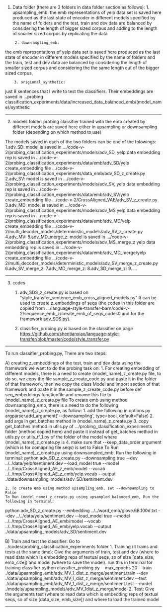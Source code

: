 1. Data folder (there are 3 folders in data folder section as follows):
		1. upsampling_emb:
 the emb representations of yelp data set is saved here produced as the last state of encoder in different models specified by the name of folders and the test, train and dev data are balanced by considering the length of bigger sized corpus and adding to the length of smaller sized corpus by replicating the data

		2. downsampling_emb:
 the emb representations pf yelp data set is saved here produced as the last state of encoder in different models specified by the name of folders and the train, test and dev data are balanced by considering the length of smaller sized corpus and considering the the same length cut of the bigger sized corpus, 

		3. origional_synthetic:
 just 8 sentences that I write to test the classifiers. Their embeddings are saved in ...probing classification_experiments/data/increased_data_balanced_emb/(model_name)/synthetic

----------------------------------------------------------------------------------------------------------------------------------------------------------------------------------------------------
2. models folder:
	probing classifier trained with the emb created by different models are saved here either in upsampling or downsampling folder (depending on which method to use)

The models saved in each of the two folders can be one of the folowings:
	1.adv_SD: 
		model is saved in .../code-v-2/probing_classification_experiments/models/adv_SD,
		yelp data embedding rep is saved in .../code-v-2/probing_classification_experiments/data/emb/adv_SD/yelp
		create_embedding file .../code-v-2/probing_classification_experiments/data_emb/adv_SD_z_create.py
	2.adv_SV: 
		model is saved in .../code-v-2/probing_classification_experiments/models/adv_SV,
		yelp data embedding rep is saved in .../code-v-2/probing_classification_experiments/data/emb/adv_SV/yelp
		create_embedding file .../code-v-2/CrossAligned_VAE/adv_SV_z_create.py
	3.adv_MD: 
		model is saved in .../code-v-2/probing_classification_experiments/models/adv_MS
		yelp data embedding rep is saved in .../code-v-2/probing_classification_experiments/data/emb/adv_MD/yelp
		create_embedding file .../code-v-2/multi_decoder_models/deterministic_models/adv_SV_z_create.py
	4.adv_MV:
	5.adv_MD_merge_z: 
		model is saved in .../code-v-2/probing_classification_experiments/models/adv_MS_merge_z
		yelp data embedding rep is saved in .../code-v-2/probing_classification_experiments/data/emb/adv_MD_merge/yelp
		create_embedding file .../code-v-2/multi_decoder_models/deterministic_models/adv_SV_merge_z_create.py
	6.adv_SV_merge_z: 
	7.adv_MD_merge_z: 
	8.adv_SD_merge_z:
	9. ...

-------------------------------------------------------------------------------------------------------------------------------------------------------------------------------------------

3. codes
	1. adv_SDS_z_create.py is based on "style_transfer_sentence_emb_cross_aligned_models.py"
	It can be used to create z_embeddings of seqs (the codes in this folder are copied from .../language-style-transfer-barn/code-v-2/sequence_emb_z/create_emb_of_seqs_codes0 and for the framework adv_SDS.py).

	2. classifier_probing.py is based on the classifier on page https://github.com/shentianxiao/language-style-transfer/blob/master/code/style_transfer.py

__________________________________________________________________________________________________________________________________________________________________________________________________

To run classifier_probing.py, There are two steps:

A) creating z_embeddings of the test, train and dev data using the framework we want to do the probing task on:
	1. For creating embedding of different models, there is a need to create (model_name)_z_create.py file, to do so, we copy the file sample_z_create_code.py and paste it in the folder of that framework, then we copy  the class Model and import section of that framework  and paste it in the sample_z_create_code.py before def seq_embeddings functionfile and rename this file to (model_name)_z_create.py file
	To create emb using method downsampling_emb, there is a need to do the following (model_name)_z_create.py, as follow:
		1. add the  following in options.py   argparser.add_argument('--downsampling', 
		    type=bool,
		    default=False)
		2. add args in get_batches method in (model_name)_z_create.py
		3. copy  get_batches method in utils.py of .../probing_classification_experiments folder (method copied here) and paste it instead of  get_batches method in utils.py or utils_tf_1.py 			of the folder of the model where (model_name)_z_create.py is
		4. make sure that --keep_data_order argument (which is for comapring file seqs) is set to False
		To Run (model_name)_z_create.py using downsampled_emb, Run the following in terminal:
python adv_SD_z_create.py --downsampling true --dev ../../data/yelp/sentiment.dev  --load_model true --model ../../tmp/CrossAligned_AE_z_emb/model --vocab ../../tmp/CrossAligned_AE_z_emb/yelp.vocab  --output ./data/downsampling_models/adv_SD/sentiment.dev

	
	2. To create emb using method upsampling_emb, set --downsampling to False
	To Run (model_name)_z_create.py using upsampled_balanced_emb, Run the following in terminal:
python adv_SD_z_create.py  --embedding  ../../word_emb/glove.6B.100d.txt --dev ../../data/yelp/sentiment.dev   --load_model true --model ../../tmp/CrossAligned_AE_emb/model --vocab ../../tmp/CrossAligned_AE_emb/yelp.vocab  --output ./data/upsampling_models/adv_SD/sentiment.dev

B) Train and test the classifier: Go to ../codes/probing_classification_experiments folder
	1. Training (it trains and tests at the same time): Give the arguments of train, test and dev (where to read data which is embedding reps of textual seqs, so of size [data_size, emb_size]) and model (where to save the model).
	run this in terminal for training classifier
	python classifier_probing.py --max_epochs 20 --train ./data/upsampling_emb/adv_MV_1_dist_z_merge/sentiment.train  --dev ./data/upsampling_emb/adv_MV_1_dist_z_merge/sentiment.dev  --test ./data/upsampling_emb/adv_MV_1_dist_z_merge/sentiment.test --model ./models/upsampling_models/adv_MV_1dist_z_merge/model
	2. Test: Give the arguments test (where to read data which is embedding reps of textual seqs, so of size [data_size, emb_size]) and where to load the trained model 

_________________________________________________________________________________________________________________________________________________________________________________________________


